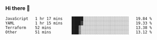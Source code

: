 ### Hi there 👋


<!--START_SECTION:waka-->

```text
JavaScript   1 hr 17 mins    █████░░░░░░░░░░░░░░░░░░░░   19.84 %
YAML         1 hr 15 mins    ████▓░░░░░░░░░░░░░░░░░░░░   19.33 %
Terraform    52 mins         ███▒░░░░░░░░░░░░░░░░░░░░░   13.38 %
Other        51 mins         ███▒░░░░░░░░░░░░░░░░░░░░░   13.12 %
```

<!--END_SECTION:waka-->

<!--
**ssrahul96/ssrahul96** is a ✨ _special_ ✨ repository because its `README.md` (this file) appears on your GitHub profile.

Here are some ideas to get you started:

- 🔭 I’m currently working on ...
- 🌱 I’m currently learning ...
- 👯 I’m looking to collaborate on ...
- 🤔 I’m looking for help with ...
- 💬 Ask me about ...
- 📫 How to reach me: ...
- 😄 Pronouns: ...
- ⚡ Fun fact: ...
-->
